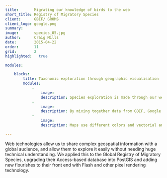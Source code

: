 ```yaml
---
title:       Migrating our knowledge of birds to the web
short_title: Registry of Migratory Species
client:      GBIF/ GROMS
client_logo: google.png
summary:    
image:       species_05.jpg
author:      Craig Mills
date:        2015-04-22
order:       11
grid:        2
highlighted:   true

modules:

    blocks:
        title: Taxonomic exploration through geographic visualisation
        modules:
            -
                image: 
                description: Species exploration is made through our well know taxonomic browser, with support for multi language common names.
            -
                image: 
                description: By mixing together data from GBIF, Google Maps and Flickr we developed a solution that helps the discovering of the richness of data behind the GROMS project.
            -
                image: 
                description: Maps use different colors and vectorial and raster techniques for showing breeding and feeding areas, GBIF record, etc.

---
```


Web technologies allow us to share complex geospatial information with a global audience, and allow them to explore it easily without needing huge technical understanding. We applied this to the Global Registry of Migratory Species, upgrading their Access-based database into PostGIS and adding new flourishes to their front end with Flash and other pixel rendering technology.
